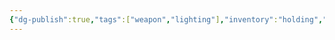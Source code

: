 ```yaml
---
{"dg-publish":true,"tags":["weapon","lighting"],"inventory":"holding","player":"[[Campaigns/A Dance of Matter/Players 👤/LoThaRRan|LoThaRRan]]","permalink":"/campaigns/a-dance-of-matter/items/spear-of-lighting/","dgPassFrontmatter":true}
---
```


